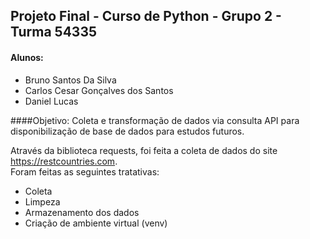 ## Projeto Final - Curso de Python - Grupo 2 - Turma 54335
#### Alunos:
* Bruno Santos Da Silva
* Carlos Cesar Gonçalves dos Santos
* Daniel Lucas

####Objetivo:
Coleta e transformação de dados via consulta API para disponibilização de base de dados para estudos futuros.

Através da biblioteca requests, foi feita a coleta de dados do site <https://restcountries.com>.<br>
Foram feitas as seguintes tratativas:

* Coleta
* Limpeza
* Armazenamento dos dados
* Criação de ambiente virtual (venv)
